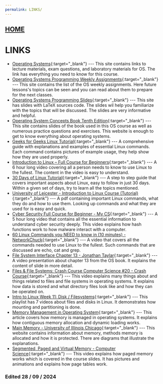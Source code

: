 ```yaml
---
permalink: LINKS/
---
```


## [HOME](../)

# LINKS

* [Operating Systems](https://os.vlsm.org/){:target="_blank"} ---
  This site contains links to lecture materials, exam questions, and laboratory materials for OS. The link has everything you need to know for this course.
* [Operating Systems Programming Weekly Assignments](https://demos.vlsm.org/){:target="_blank"} ---
  This site contains the list of the OS weekly assignments. Here future lessons's topics can be seen and you can read about them to prepare for the next classes.
* [Operating Systems Programming Slides](https://docos.vlsm.org/){:target="_blank"} ---
  This site has slides with LaTeX sources code. The slides wil help you familiarize with the topics that will be discussed. The slides are very informative and helpful.
* [Operating System Concepts Book Tenth Edition](https://www.geeksforgeeks.org/linux-tutorial/){:target="_blank"} ---
  This site contains slides of the book used in this OS course as well as numerous practice questions and exercises. This website is enough to get to know everything about operating systems.
* [Geeks for Geeks Linux Tutorial](https://www.geeksforgeeks.org/linux-tutorial/){:target="_blank"} ---
  A comprehensive guide with explanations and examples of essential Linux commands. Each command contains pictures of example usage, they help show how they are used properly.
* [Introduction to Linux – Full Course for Beginners](https://www.youtube.com/watch?v=sWbUDq4S6Y8){:target="_blank"} ---
  A 6 hour long video covering all a person needs to know to use Linux to the fullest. The content in the video is easy to understand.
* [30 Days of Linux Tutorial](https://www.geeksforgeeks.org/30-days-of-linux/){:target="_blank"} ---
  A step to step guide that covers important aspects about Linux, easy to follow in just 30 days. Within a given set of days, try to learn all the topics mentioned.
* [University of Leicester - Introduction to Linux Course (Tutorial)](https://web.njit.edu/~alexg/courses/cs332/OLD/F2020/hand3f20/Linux-Tutorial.pdf){:target="_blank"} ---
  A pdf containing important Linux commands, what they do and how to use them. Looking up commands and what they are used for is easy and quick.
* [Cyber Security Full Course for Beginner - My CS](https://www.youtube.com/watch?v=U_P23SqJaDc){:target="_blank"} ---
  A 5 hour long video that contains all the essential information to understand cyber security deeply. This video explains how hash functions work to how malware interact with a computer.
* [60 Linux Commands you NEED to know in (10 minutes) - NetworkChuck](https://www.youtube.com/watch?v=gd7BXuUQ91w){:target="_blank"} ---
  A video that covers all the commands needed to use Linux to the fullest. Such commands that are discussed are echo, cat and grep.
* [File System Interface Chapter 13 - Jonathan Taylar](https://www.youtube.com/watch?v=duUccxFcJ9g){:target="_blank"} ---
  A video presentation about chapter 13 from the OS book. It explains the content of slide in more detail.
* [Files & File Systems: Crash Course Computer Science #20 - Crash Course](https://www.youtube.com/watch?v=KN8YgJnShPM){:target="_blank"} ---
  This video explains many things about and things related to files and file systems in operating systems. It explains how data is stored and what directory files look like and how they can be operated on.
* [Intro to Linux Week 11: Disk / Filesystems](https://www.youtube.com/watch?v=Qrb9fOaGZC8&list=PLXEcKYHTGBdTRlbumIL_PT8RMN7o3-wuS){:target="_blank"} ---
  This playlist has 7 videos about files and disks in Linux. It demonstrates how mounting and partitioning is done.
* [Memory Management in Operating System](https://www.geeksforgeeks.org/memory-management-in-operating-system/){:target="_blank"} ---
  This article covers how memory is managed in operating systems. It explains how contiguous memory allocation and dynamic loading works.
* [Main Memory - University of Illinois Chicago](https://www.cs.uic.edu/~jbell/CourseNotes/OperatingSystems/8_MainMemory.html){:target="_blank"} ---
  This website contains information about memory, methods memory is allocated and how it is protected. There are diagrams that illustrate the explanations.
* [Segmented, Paged and Virtual Memory - Computer Science](https://www.youtube.com/watch?v=p9yZNLeOj4s){:target="_blank"} ---
  This video explains how paged memory works which is covered in the course slides. It has pictures and animations and explains how page tables work.

### Edited 28 / 09 / 2024
